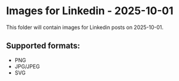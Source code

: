 # Images for Linkedin - 2025-10-01

This folder will contain images for Linkedin posts on 2025-10-01.

## Supported formats:
- PNG
- JPG/JPEG
- SVG
